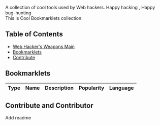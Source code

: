 A collection of cool tools used by Web hackers. Happy hacking , Happy bug-hunting<br>
This is Cool Bookmarklets collection

## Table of Contents
- [Web Hacker's Weapons Main](https://github.com/hahwul/WebHackersWeapons)
- [Bookmarklets](#bookmarklets)
- [Contribute](#contribute-and-contributor) 

## Bookmarklets
| Type | Name | Description | Popularity | Language |
| ---------- | :---------- | :----------: | :----------: | :----------: | 
## Contribute and Contributor
Add readme
